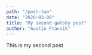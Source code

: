 ```yaml
---
path: "/post-two"
date: "2020-03-08"
title: "My second gatsby post"
author: "Austin Ftacnik"
---
```


This is my second post

